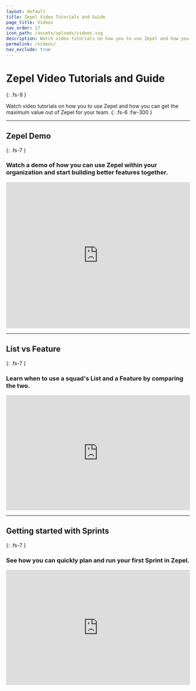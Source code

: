 ```yaml
---
layout: default
title: Zepel Video Tutorials and Guide
page_title: Videos
nav_order: 17
icon_path: /assets/uploads/videos.svg
description: Watch video tutorials on how you to use Zepel and how you can get the maximum value out of Zepel for your team.
permalink: /videos/
nav_exclude: true
---
```


# Zepel Video Tutorials and Guide
{: .fs-9 }

Watch video tutorials on how you to use Zepel and how you can get the maximum value out of Zepel for your team.
{: .fs-6 .fw-300 }

---

## Zepel Demo
{: .fs-7 }

### Watch a demo of how you can use Zepel within your organization and start building better features together.


<iframe style="max-width:600px;width:100%;height:400px;" src="https://www.youtube.com/embed/KdERB4DXjfw?controls=0" frameborder="0" allow="accelerometer; autoplay; clipboard-write; encrypted-media; gyroscope; picture-in-picture" allowfullscreen></iframe>

---

## List vs Feature
{: .fs-7 }

### Learn when to use a squad's List and a Feature by comparing the two.

<iframe width="100%" height="315" src="https://www.youtube.com/embed/hiqXSMETu84" frameborder="0" allow="accelerometer; autoplay; encrypted-media; gyroscope; picture-in-picture" allowfullscreen></iframe>

---

## Getting started with Sprints
{: .fs-7 }

### See how you can quickly plan and run your first Sprint in Zepel.

<iframe width="100%" height="315" src="https://www.youtube.com/embed/aDWuJh_SdtM" frameborder="0" allow="accelerometer; autoplay; encrypted-media; gyroscope; picture-in-picture" allowfullscreen></iframe>